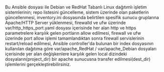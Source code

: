 Bu Ansible dosyası ile Debian ve RedHat Tabanlı Linux dağıtımlı işletim sistemlerinin;
repo listesini güncelleme,
sistem üzerinde olan paketlerin güncellenmesi,
inventory.ini dosyasında belirtilen spesifik sunucu gruplarına Apache/HTTP Server yüklenmesi,
firewalld ve ufw üzerinde var/http_https_port.yaml dosyası içerisinde her alan http ve https parametrelere karşılık gelen portların allow edilmesi,
firewall ve ufw üzerinde port allow işlemi tamamlandıktan sonra firewall servislerinin restart/reload edilmesi,
Ansible controller'da bulunan bir index dosyasının kullanılan dağıtıma göre var/apache_RedHat / var/apache_Debian dosyaları içerisinde yer alan değişkenlere karşılık gelen local dizindeki dosyaların(project_dir) bir apache sunucusna transfer edilmesi(dest_dir)
işlemlerini gerçekleştirebilirsiniz.
